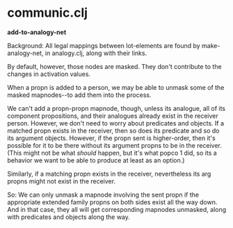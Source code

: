 communic.clj
=======

**add-to-analogy-net**

Background: All legal mappings between lot-elements are found by make-analogy-net,
in analogy.clj, along with their links.

By default, however, those nodes are masked.  They don't contribute to
the changes in activation values.

When a propn is added to a person, we may be able to unmask some of the
masked mapnodes--to add them into the process.

We can't add a propn-propn mapnode, though, unless its analogue, all of
its component propositions, and their analogues already exist in the
receiver person.  However, we don't need to worry about predicates and
objects.  If a matched propn exists in the receiver, then so does its
predicate and so do its argument objects.  However, if the propn sent is
higher-order, then it's possible for it to be there without its argument
propns to be in the receiver.  (This might not be what *should* happen,
but it's what popco 1 did, so its a behavior we want to be able to
produce at least as an option.)

Similarly, if a matching propn exists in the receiver, nevertheless its
arg propns might not exist in the receiver.

So: We can only unmask a mapnode involving the sent propn if the
appropriate extended family propns on both sides exist all the way down.
And in that case, they all will get corresponding mapnodes unmasked,
along with predicates and objects along the way.
